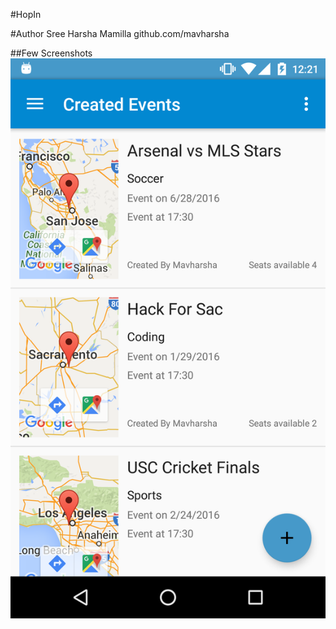 #HopIn

#Author
Sree Harsha Mamilla
github.com/mavharsha

##Few Screenshots
![alt text](screenshots/Screenshot_20160225-002103.png "Events created by a User")
